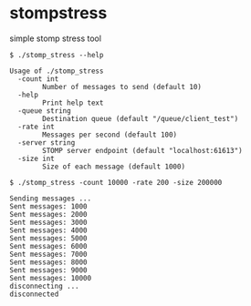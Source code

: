 # stompstress
simple stomp stress tool

    $ ./stomp_stress --help
    
    Usage of ./stomp_stress
      -count int
            Number of messages to send (default 10)
      -help
            Print help text
      -queue string
            Destination queue (default "/queue/client_test")
      -rate int
            Messages per second (default 100)
      -server string
            STOMP server endpoint (default "localhost:61613")
      -size int
            Size of each message (default 1000)
    
    $ ./stomp_stress -count 10000 -rate 200 -size 200000
    
    Sending messages ...
    Sent messages: 1000
    Sent messages: 2000
    Sent messages: 3000
    Sent messages: 4000
    Sent messages: 5000
    Sent messages: 6000
    Sent messages: 7000
    Sent messages: 8000
    Sent messages: 9000
    Sent messages: 10000
    disconnecting ...
    disconnected
